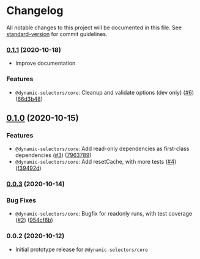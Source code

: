 # Changelog

All notable changes to this project will be documented in this file. See [standard-version](https://github.com/conventional-changelog/standard-version) for commit guidelines.

### [0.1.1](https://github.com/spautz/dynamic-selectors/compare/v0.1.0...v0.1.1) (2020-10-18)

- Improve documentation

### Features

- `@dynamic-selectors/core`: Cleanup and validate options (dev only) ([#6](https://github.com/spautz/dynamic-selectors/issues/6)) ([66d3b48](https://github.com/spautz/dynamic-selectors/commit/66d3b4859679262f198ea2d4ceee49201e7996fd))

## [0.1.0](https://github.com/spautz/dynamic-selectors/compare/v0.0.3...v0.1.0) (2020-10-15)

### Features

- `@dynamic-selectors/core`: Add read-only dependencies as first-class dependencies ([#3](https://github.com/spautz/dynamic-selectors/issues/3)) ([7963789](https://github.com/spautz/dynamic-selectors/commit/796378969f0384eafa31a775ce63c02cfbabbb07))
- `@dynamic-selectors/core`: Add resetCache, with more tests ([#4](https://github.com/spautz/dynamic-selectors/issues/4)) ([f39492d](https://github.com/spautz/dynamic-selectors/commit/f39492d5f7fc271fcac99ff6c55ae38357597e15))

### [0.0.3](https://github.com/spautz/dynamic-selectors/compare/v0.0.2...v0.0.3) (2020-10-14)

### Bug Fixes

- `@dynamic-selectors/core`: Bugfix for readonly runs, with test coverage ([#2](https://github.com/spautz/dynamic-selectors/issues/2)) ([954cf6b](https://github.com/spautz/dynamic-selectors/commit/954cf6b997a8b09a97fc63cf24e1a29e09516e0d))

### 0.0.2 (2020-10-12)

- Initial prototype release for `@dynamic-selectors/core`

